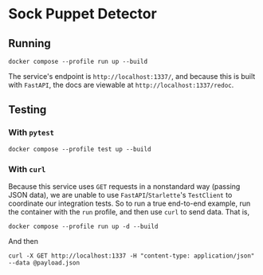 # Sock Puppet Detector

## Running

`docker compose --profile run up --build`

The service's endpoint is `http://localhost:1337/`, and because this is built with `FastAPI`, the docs are viewable at `http://localhost:1337/redoc`.

## Testing

### With `pytest`

`docker compose --profile test up --build`

### With `curl`

Because this service uses `GET` requests in a nonstandard way (passing JSON data), we are unable to use `FastAPI`/`Starlette`'s `TestClient` to coordinate our integration tests. So to run a true end-to-end example, run the container with the `run` profile, and then use `curl` to send data. That is,

`docker compose --profile run up -d --build`

And then

`curl -X GET http://localhost:1337 -H "content-type: application/json" --data @payload.json`
